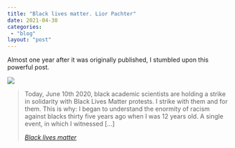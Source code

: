 ```yaml
---
title: "Black lives matter. Lior Pachter"
date: 2021-04-30
categories: 
 - "blog"
layout: "post"
---
```


Almost one year after it was originally published, I stumbled upon this powerful post. 

![](https://liorpachter.files.wordpress.com/2020/06/screen-shot-2020-06-10-at-1.52.39-am.png)

> Today, June 10th 2020, black academic scientists are holding a strike in solidarity with Black Lives Matter protests. I strike with them and for them. This is why: I began to understand the enormity of racism against blacks thirty five years ago when I was 12 years old. A single event, in which I witnessed […]
> 
> <cite><a href="https://liorpachter.wordpress.com/2020/06/10/black-lives-matter/">Black lives matter</a></cite>
